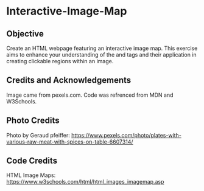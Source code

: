 # Interactive-Image-Map

## Objective

Create an HTML webpage featuring an interactive image map. This exercise aims to enhance your understanding of the <map> and <area> tags and their application in creating clickable regions within an image.

## Credits and Acknowledgements

Image came from pexels.com.
Code was refrenced from MDN and W3Schools.

## Photo Credits

Photo by Geraud pfeiffer: https://www.pexels.com/photo/plates-with-various-raw-meat-with-spices-on-table-6607314/

## Code Credits

HTML Image Maps: https://www.w3schools.com/html/html_images_imagemap.asp
